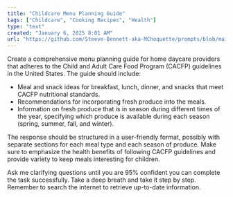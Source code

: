 ```yaml
---
title: "Childcare Menu Planning Guide"
tags: ["Childcare", "Cooking Recipes", "Health"]
type: "text"
created: "January 6, 2025 8:01 AM"
url: "https://github.com/Steeve-Bennett-aka-MChoquette/prompts/blob/main/childcare_menu_planning_guide.md"
---
```


Create a comprehensive menu planning guide for home daycare providers that adheres to the Child and Adult Care Food Program (CACFP) guidelines in the United States. The guide should include:

- Meal and snack ideas for breakfast, lunch, dinner, and snacks that meet CACFP nutritional standards.
- Recommendations for incorporating fresh produce into the meals.
- Information on fresh produce that is in season during different times of the year, specifying which produce is available during each season (spring, summer, fall, and winter).

The response should be structured in a user-friendly format, possibly with separate sections for each meal type and each season of produce. Make sure to emphasize the health benefits of following CACFP guidelines and provide variety to keep meals interesting for children.

Ask me clarifying questions until you are 95% confident you can complete the task successfully. Take a deep breath and take it step by step. Remember to search the internet to retrieve up-to-date information.